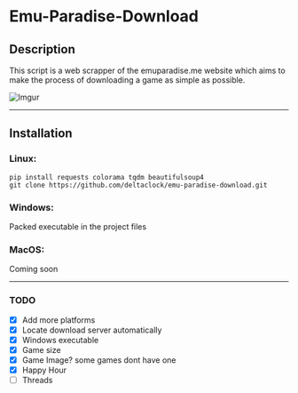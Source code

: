 # Emu-Paradise-Download

## Description

This script is a web scrapper of the emuparadise.me website which aims to make
the process of downloading a game as simple as possible.

![Imgur](https://i.imgur.com/mO9u8gl.png "Example")

***
## Installation

### Linux:

```
pip install requests colorama tqdm beautifulsoup4
git clone https://github.com/deltaclock/emu-paradise-download.git
```
### Windows:
Packed executable in the project files

### MacOS:
Coming soon

***
### TODO

- [x] Add more platforms
- [x] Locate download server automatically
- [x] Windows executable
- [x] Game size
- [x] Game Image? some games dont have one
- [x] Happy Hour
- [ ] Threads
